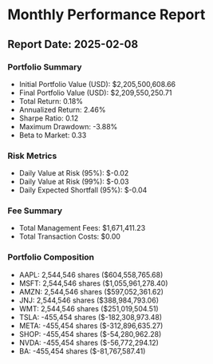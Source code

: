 # Monthly Performance Report

## Report Date: 2025-02-08


### Portfolio Summary

* Initial Portfolio Value (USD): $2,205,500,608.66
* Final Portfolio Value (USD): $2,209,550,250.71
* Total Return: 0.18%
* Annualized Return: 2.46%
* Sharpe Ratio: 0.12
* Maximum Drawdown: -3.88%
* Beta to Market: 0.33

### Risk Metrics

* Daily Value at Risk (95%): $-0.02
* Daily Value at Risk (99%): $-0.03
* Daily Expected Shortfall (95%): $-0.04

### Fee Summary

* Total Management Fees: $1,671,411.23
* Total Transaction Costs: $0.00

### Portfolio Composition

* AAPL: 2,544,546 shares ($604,558,765.68)
* MSFT: 2,544,546 shares ($1,055,961,278.40)
* AMZN: 2,544,546 shares ($597,052,361.62)
* JNJ: 2,544,546 shares ($388,984,793.06)
* WMT: 2,544,546 shares ($251,019,504.51)
* TSLA: -455,454 shares ($-182,308,973.48)
* META: -455,454 shares ($-312,896,635.27)
* SHOP: -455,454 shares ($-54,280,962.28)
* NVDA: -455,454 shares ($-56,772,294.12)
* BA: -455,454 shares ($-81,767,587.41)